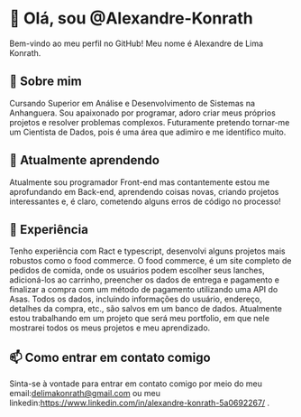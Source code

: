 
# 👋 Olá, sou @Alexandre-Konrath

Bem-vindo ao meu perfil no GitHub! Meu nome é Alexandre de Lima Konrath.

## 👀 Sobre mim

Cursando Superior em Análise e Desenvolvimento de Sistemas na Anhanguera. Sou apaixonado por programar, adoro criar meus próprios projetos e resolver problemas complexos. Futuramente pretendo tornar-me um Cientista de Dados, pois é uma área que adimiro e me identifico muito.

## 🌱 Atualmente aprendendo

Atualmente sou programador Front-end mas contantemente estou me aprofundando em Back-end, aprendendo coisas novas, criando projetos interessantes e, é claro, cometendo alguns erros de código no processo!

## 💼 Experiência

Tenho experiência com Ract e typescript, desenvolvi alguns projetos mais robustos como o food commerce. O food commerce, é um site completo de pedidos de comida, onde os usuários podem escolher seus lanches, adicioná-los ao carrinho, preencher os dados de entrega e pagamento e finalizar a compra com um método de pagamento utilizando uma API do Asas. Todos os dados, incluindo informações do usuário, endereço, detalhes da compra, etc., são salvos em um banco de dados. 
Atualmente estou trabalhando em um projeto que será meu portfolio, em que nele mostrarei todos os meus projetos e meu aprendizado. 

## 📫 Como entrar em contato comigo

Sinta-se à vontade para entrar em contato comigo por meio do meu email:delimakonrath@gmail.com ou meu linkedin:https://www.linkedin.com/in/alexandre-konrath-5a0692267/ .

